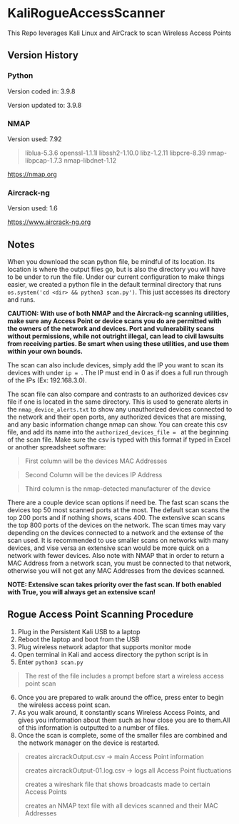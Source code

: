 # KaliRogueAccessScanner
This Repo leverages Kali Linux and AirCrack to scan Wireless Access Points

## Version History
### Python
Version coded in: 3.9.8

Version updated to: 3.9.8
### NMAP
Version used: 7.92
> liblua-5.3.6
> openssl-1.1.1l
> libssh2-1.10.0
> libz-1.2.11
> libpcre-8.39
> nmap-libpcap-1.7.3
> nmap-libdnet-1.12

https://nmap.org
### Aircrack-ng
Version used: 1.6

https://www.aircrack-ng.org

## Notes
When you download the scan python file, be mindful of its location. Its location is where the output files go, but is also the directory you will have to be under to run the file. Under our current configuration to make things easier, we created a python file in the default terminal directory that runs `os.system('cd <dir> && python3 scan.py')`. This just accesses its directory and runs.

**CAUTION: With use of both NMAP and the Aircrack-ng scanning utilities, make sure any Access Point or device scans you do are permitted with the owners of the network and devices. Port and vulnerability scans without permissions, while not outright illegal, can lead to civil lawsuits from receiving parties. Be smart when using these utilities, and use them within your own bounds.**

The scan can also include devices, simply add the IP you want to scan its devices with under `ip = `. The IP must end in 0 as if does a full run through of the IPs (Ex: 192.168.3.0).

The scan file can also compare and contrasts to an authorized devices csv file if one is located in the same directory. This is used to generate alerts in the `nmap_device_alerts.txt` to show any unauthorized devices connected to the network and their open ports, any authorized devices that are missing, and any basic information change nmap can show. You can create this csv file, and add its name into the `authorized_devices_file = ` at the beginning of the scan file. Make sure the csv is typed with this format if typed in Excel or another spreadsheet software:

> First column will be the devices MAC Addresses

> Second Column will be the devices IP Address

> Third column is the nmap-detected manufacturer of the device

There are a couple device scan options if need be. The fast scan scans the devices top 50 most scanned ports at the most. The default scan scans the top 200 ports and if nothing shows, scans 400. The extensive scan scans the top 800 ports of the devices on the network. The scan times may vary depending on the devices connected to a network and the extense of the scan used. It is recommended to use smaller scans on networks with many devices, and vise versa an extensive scan would be more quick on a network with fewer devices. Also note with NMAP that in order to return a MAC Address from a network scan, you must be connected to that network, otherwise you will not get any MAC Addresses from the devices scanned. 

**NOTE: Extensive scan takes priority over the fast scan. If both enabled with True, you will always get an extensive scan!**


## Rogue Access Point Scanning Procedure

1. Plug in the Persistent Kali USB to a laptop
2. Reboot the laptop and boot from the USB
3. Plug wireless network adaptor that supports monitor mode
4. Open terminal in Kali and access directory the python script is in
5. Enter `python3 scan.py`

> The rest of the file includes a prompt before start a wireless access point scan

6. Once you are prepared to walk around the office, press enter to begin the wireless access point scan.
7. As you walk around, it constantly scans Wireless Access Points, and gives you information about them such as how close you are to them.All of this information is outputted to a number of files.
8. Once the scan is complete, some of the smaller files are combined and the network manager on the device is restarted.
> creates aircrackOutput.csv -> main Access Point information
> 
> creates aircrackOutput-01.log.csv -> logs all Access Point fluctuations
> 
> creates a wireshark file that shows broadcasts made to certain Access Points
> 
> creates an NMAP text file with all devices scanned and their MAC Addresses

